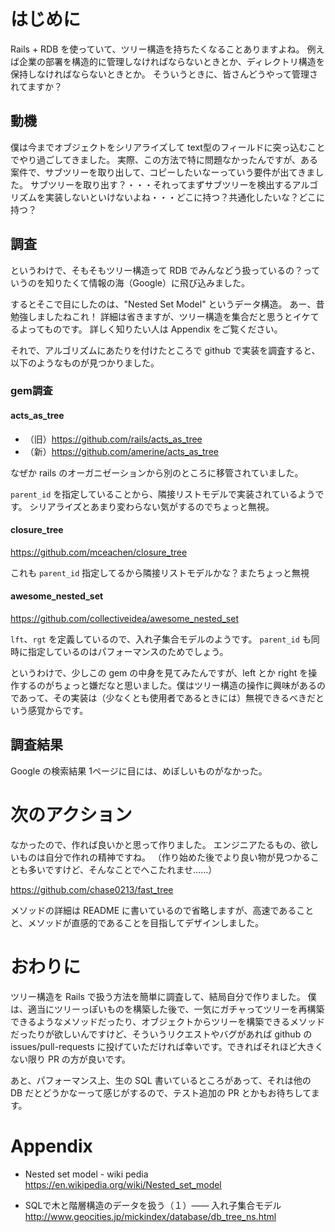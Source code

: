 # はじめに

Rails + RDB を使っていて、ツリー構造を持ちたくなることありますよね。
例えば企業の部署を構造的に管理しなければならないときとか、ディレクトリ構造を保持しなければならないときとか。
そういうときに、皆さんどうやって管理されてますか？

## 動機

僕は今までオブジェクトをシリアライズして text型のフィールドに突っ込むことでやり過ごしてきました。
実際、この方法で特に問題なかったんですが、ある案件で、サブツリーを取り出して、コピーしたいなーっていう要件が出てきました。
サブツリーを取り出す？・・・それってまずサブツリーを検出するアルゴリズムを実装しないといけないよね・・・どこに持つ？共通化したいな？どこに持つ？

## 調査

というわけで、そもそもツリー構造って RDB でみんなどう扱っているの？っていうのを知りたくて情報の海（Google）に飛び込みました。

するとそこで目にしたのは、"Nested Set Model" というデータ構造。
あー、昔勉強しましたねこれ！
詳細は省きますが、ツリー構造を集合だと思うとイケてるよってものです。
詳しく知りたい人は Appendix をご覧ください。

それで、アルゴリズムにあたりを付けたところで github で実装を調査すると、以下のようなものが見つかりました。

### gem調査

#### acts_as_tree

- （旧）https://github.com/rails/acts_as_tree
- （新）https://github.com/amerine/acts_as_tree

なぜか rails のオーガニゼーションから別のところに移管されていました。

`parent_id` を指定していることから、隣接リストモデルで実装されているようです。
シリアライズとあまり変わらない気がするのでちょっと無視。

#### closure_tree

https://github.com/mceachen/closure_tree

これも `parent_id` 指定してるから隣接リストモデルかな？またちょっと無視

#### awesome_nested_set

https://github.com/collectiveidea/awesome_nested_set

`lft`、`rgt` を定義しているので、入れ子集合モデルのようです。
`parent_id` も同時に指定しているのはパフォーマンスのためでしょう。

というわけで、少しこの gem の中身を見てみたんですが、left とか right を操作するのがちょっと嫌だなと思いました。僕はツリー構造の操作に興味があるのであって、その実装は（少なくとも使用者であるときには）無視できるべきだという感覚からです。

## 調査結果

Google の検索結果 1ページに目には、めぼしいものがなかった。

# 次のアクション

なかったので、作れば良いかと思って作りました。
エンジニアたるもの、欲しいものは自分で作れの精神ですね。
（作り始めた後でより良い物が見つかることも多いですけど、そんなことでへこたれませ……）

https://github.com/chase0213/fast_tree

メソッドの詳細は README に書いているので省略しますが、高速であることと、メソッドが直感的であることを目指してデザインしました。

# おわりに

ツリー構造を Rails で扱う方法を簡単に調査して、結局自分で作りました。
僕は、適当にツリーっぽいものを構築した後で、一気にガチャってツリーを再構築できるようなメソッドだったり、オブジェクトからツリーを構築できるメソッドだったりが欲しいんですけど、そういうリクエストやバグがあれば github の issues/pull-requests に投げていただければ幸いです。できればそれほど大きくない限り PR の方が良いです。

あと、パフォーマンス上、生の SQL 書いているところがあって、それは他の DB だとどうかなーって感じがするので、テスト追加の PR とかもお待ちしてます。


# Appendix

- Nested set model - wiki pedia
https://en.wikipedia.org/wiki/Nested_set_model

- SQLで木と階層構造のデータを扱う（１）―― 入れ子集合モデル
http://www.geocities.jp/mickindex/database/db_tree_ns.html